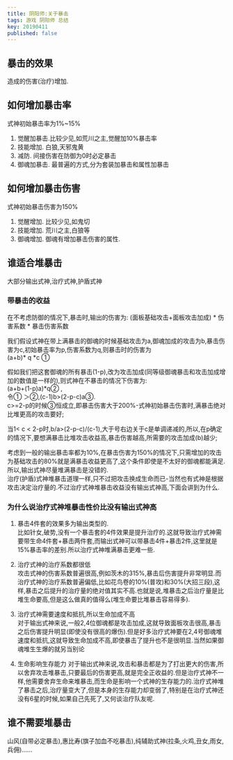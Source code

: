 ```yaml
---
title: 阴阳师:关于暴击
tags: 游戏 阴阳师 总结 
key: 20190411
published: false
---
```


## 暴击的效果
造成的伤害(治疗)增加.

## 如何增加暴击率
式神初始暴击率为1%~15%
1. 觉醒加暴击.比较少见,如荒川之主,觉醒加10%暴击率
2. 技能增加. 白狼,天邪鬼黄
3. 减防. 间接伤害在防御为0时必定暴击
4. 御魂加暴击. 最普遍的方式,分为套装加暴击和属性加暴击

## 如何增加暴击伤害
式神初始暴击伤害为150%
1. 觉醒增加. 比较少见,如鬼切
2. 技能增加. 荒川之主,白狼等
3. 御魂增加. 御魂有增加暴击伤害的属性.

## 谁适合堆暴击
大部分输出式神,治疗式神,护盾式神
### 带暴击的收益
在不考虑防御的情况下,暴击时,输出的伤害为:
(面板基础攻击+面板攻击加成) * 伤害系数 * 暴击伤害系数

我们假设式神在带上满暴击的御魂的时候基础攻击为a,御魂加成的攻击为b,暴击伤害为c,初始暴击率为p,伤害系数为q,则暴击时的伤害为  
(a+b)* q *c ①

假如我们把这套御魂的所有暴击(1-p),改为攻击加成(同等级御魂暴击和攻击加成增加的数值是一样的),则式神在不暴击的情况下伤害为:  
(a+b+(1-p)a)*q② ,  
令① ＞②,(c-1)b>(2-p-c)a③.  
c>=2-p的时候③恒成立,即暴击伤害大于200%-式神初始暴击伤害时,满暴击绝对比堆更高的攻击要好;

当1< c < 2-p时,b/a>(2-p-c)/(c-1),大于号右边关于c是单调递减的,所以,在p确定的情况下,要想满暴击比堆攻击收益高,暴击伤害越高,所需要的攻击加成(b)越少;

考虑到一般的输出暴击率都为10%,在暴击伤害为150%的情况下,只需增加的攻击为基础攻击的80%就是满暴击收益更高了,这个条件即使是不太好的御魂都能满足.  
所以,输出式神尽量堆满暴击是没错的.  
治疗(护盾)式神堆暴击道理一样,只不过把攻击换成生命而已-当然也有式神是根据攻击决定治疗量的.不过治疗式神堆暴击收益没有输出式神高,下面会讲到为什么.

### 为什么说治疗式神堆暴击性价比没有输出式神高

1. 暴击4件套的效果多为输出类型的.   
比如针女,破势,没有一个暴击套的4件效果是提升治疗的.这就导致治疗式神需要带生命4件套+暴击两件套,而输出式神可以带暴击4件+暴击2件,这里就是15%暴击率的差别.所以治疗式神堆满暴击更难一些.

2. 治疗式神的治疗系数都很低  
攻击式神的伤害系数普遍很高,例如茨木的315%,暴击后伤害提升非常明显.而治疗式神的治疗系数普遍偏低,比如花鸟卷的10%(普攻)和30%(大招三段),这样,暴击之后提升的治疗量的绝对值其实不高.也就是说,堆暴击之后治疗量是比堆生命要高,但是这么做真的值得么(堆生命要比堆暴击容易得多).

3. 治疗式神需要速度和抵抗,所以生命加成不高  
对于输出式神来说,一般2,4位御魂都是攻击加成,这就导致面板攻击很高,暴击之后伤害提升明显(即使没有很高的爆伤).但是好多治疗式神要在2,4号御魂堆速度和抵抗,这就导致生命加成不高,即使暴击了提升也不是很明显.当然如果御魂堆生生爆的就另当别论

4. 生命影响生存能力
对于输出式神来说,攻击和暴击都是为了打出更大的伤害,所以舍弃攻击堆暴击,只要最后的伤害更高,就是完全正收益的.但是治疗式神不一样,他需要舍弃生命来堆暴击,而生命是影响一个式神的生存能力的.治疗式神堆了暴击之后,治疗量变大了,但是本身的生存能力却变弱了,特别是在治疗式神还没有6星的时候,如果自己先死了,又何谈治疗队友呢.
                                                                                                                           
## 谁不需要堆暴击
山风(自带必定暴击),惠比寿(旗子加血不吃暴击),纯辅助式神(拉条,火鸡,丑女,雨女,兵佣)……


